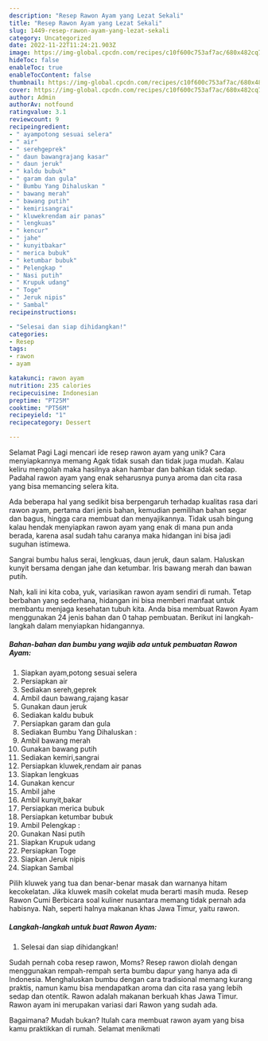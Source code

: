 ```yaml
---
description: "Resep Rawon Ayam yang Lezat Sekali"
title: "Resep Rawon Ayam yang Lezat Sekali"
slug: 1449-resep-rawon-ayam-yang-lezat-sekali
category: Uncategorized
date: 2022-11-22T11:24:21.903Z
image: https://img-global.cpcdn.com/recipes/c10f600c753af7ac/680x482cq70/rawon-ayam-foto-resep-utama.jpg
hideToc: false
enableToc: true
enableTocContent: false
thumbnail: https://img-global.cpcdn.com/recipes/c10f600c753af7ac/680x482cq70/rawon-ayam-foto-resep-utama.jpg
cover: https://img-global.cpcdn.com/recipes/c10f600c753af7ac/680x482cq70/rawon-ayam-foto-resep-utama.jpg
author: Admin
authorAv: notfound
ratingvalue: 3.1
reviewcount: 9
recipeingredient:
- " ayampotong sesuai selera"
- " air"
- " serehgeprek"
- " daun bawangrajang kasar"
- " daun jeruk"
- " kaldu bubuk"
- " garam dan gula"
- " Bumbu Yang Dihaluskan "
- " bawang merah"
- " bawang putih"
- " kemirisangrai"
- " kluwekrendam air panas"
- " lengkuas"
- " kencur"
- " jahe"
- " kunyitbakar"
- " merica bubuk"
- " ketumbar bubuk"
- " Pelengkap "
- " Nasi putih"
- " Krupuk udang"
- " Toge"
- " Jeruk nipis"
- " Sambal"
recipeinstructions:

- "Selesai dan siap dihidangkan!"
categories:
- Resep
tags:
- rawon
- ayam

katakunci: rawon ayam 
nutrition: 235 calories
recipecuisine: Indonesian
preptime: "PT25M"
cooktime: "PT56M"
recipeyield: "1"
recipecategory: Dessert

---
```



Selamat Pagi Lagi mencari ide resep rawon ayam yang unik? Cara menyiapkannya memang Agak tidak susah dan tidak juga mudah. Kalau keliru mengolah maka hasilnya akan hambar dan bahkan tidak sedap. Padahal rawon ayam yang enak seharusnya punya aroma dan cita rasa yang bisa memancing selera kita.


Ada beberapa hal yang sedikit bisa berpengaruh terhadap kualitas rasa dari rawon ayam, pertama dari jenis bahan, kemudian pemilihan bahan segar dan bagus, hingga cara membuat dan menyajikannya. Tidak usah bingung kalau hendak menyiapkan rawon ayam yang enak di mana pun anda berada, karena asal sudah tahu caranya maka hidangan ini bisa jadi suguhan istimewa.

Sangrai bumbu halus serai, lengkuas, daun jeruk, daun salam. Haluskan kunyit bersama dengan jahe dan ketumbar. Iris bawang merah dan bawan putih.


Nah, kali ini kita coba, yuk, variasikan rawon ayam sendiri di rumah. Tetap berbahan yang sederhana, hidangan ini bisa memberi manfaat untuk membantu menjaga kesehatan tubuh kita. Anda bisa membuat Rawon Ayam menggunakan 24 jenis bahan dan 0 tahap pembuatan. Berikut ini langkah-langkah dalam menyiapkan hidangannya.

<!--inarticleads1-->

##### Bahan-bahan dan bumbu yang wajib ada untuk pembuatan Rawon Ayam:

1. Siapkan  ayam,potong sesuai selera
1. Persiapkan  air
1. Sediakan  sereh,geprek
1. Ambil  daun bawang,rajang kasar
1. Gunakan  daun jeruk
1. Sediakan  kaldu bubuk
1. Persiapkan  garam dan gula
1. Sediakan  Bumbu Yang Dihaluskan :
1. Ambil  bawang merah
1. Gunakan  bawang putih
1. Sediakan  kemiri,sangrai
1. Persiapkan  kluwek,rendam air panas
1. Siapkan  lengkuas
1. Gunakan  kencur
1. Ambil  jahe
1. Ambil  kunyit,bakar
1. Persiapkan  merica bubuk
1. Persiapkan  ketumbar bubuk
1. Ambil  Pelengkap :
1. Gunakan  Nasi putih
1. Siapkan  Krupuk udang
1. Persiapkan  Toge
1. Siapkan  Jeruk nipis
1. Siapkan  Sambal


Pilih kluwek yang tua dan benar-benar masak dan warnanya hitam kecokelatan. Jika kluwek masih cokelat muda berarti masih muda. Resep Rawon Cumi Berbicara soal kuliner nusantara memang tidak pernah ada habisnya. Nah, seperti halnya makanan khas Jawa Timur, yaitu rawon. 

<!--inarticleads2-->

##### Langkah-langkah untuk buat Rawon Ayam:


1. Selesai dan siap dihidangkan!

Sudah pernah coba resep rawon, Moms? Resep rawon diolah dengan menggunakan rempah-rempah serta bumbu dapur yang hanya ada di Indonesia. Menghaluskan bumbu dengan cara tradisional memang kurang praktis, namun kamu bisa mendapatkan aroma dan cita rasa yang lebih sedap dan otentik. Rawon adalah makanan berkuah khas Jawa Timur. Rawon ayam ini merupakan variasi dari Rawon yang sudah ada. 

Bagaimana? Mudah bukan? Itulah cara membuat rawon ayam yang bisa kamu praktikkan di rumah. Selamat menikmati
